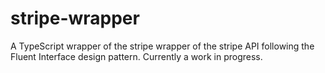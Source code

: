 # stripe-wrapper
A TypeScript wrapper of the stripe wrapper of the stripe API following the Fluent Interface design pattern. Currently a work in progress.
